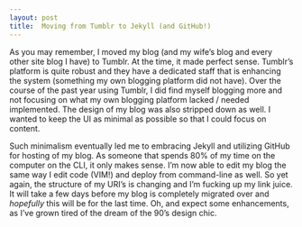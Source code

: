 ```yaml
---
layout: post
title:  Moving from Tumblr to Jekyll (and GitHub!)
---
```


As you may remember, I moved my blog (and my wife’s blog and every other site blog I have) to Tumblr. At the time, it made perfect sense. Tumblr’s platform is quite robust and they have a dedicated staff that is enhancing the system (something my own blogging platform did not have). Over the course of the past year using Tumblr, I did find myself blogging more and not focusing on what my own blogging platform lacked / needed implemented. The design of my blog was also stripped down as well. I wanted to keep the UI as minimal as possible so that I could focus on content.

Such minimalism eventually led me to embracing Jekyll and utilizing GitHub for hosting of my blog. As someone that spends 80% of my time on the computer on the CLI, it only makes sense. I’m now able to edit my blog the same way I edit code (VIM!) and deploy from command-line as well. So yet again, the structure of my URI’s is changing and I’m fucking up my link juice. It will take a few days before my blog is completely migrated over and *hopefully* this will be for the last time. Oh, and expect some enhancements, as I’ve grown tired of the dream of the 90’s design chic.
